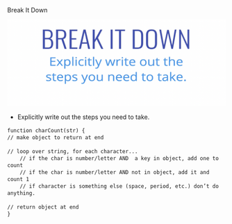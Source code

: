 Break It Down

![image](.attachments/b177d61f954c09d167892944343a4c61fbee5e46.png)

- Explicitly write out the steps you need to take.



```
function charCount(str) {
// make object to return at end

// loop over string, for each character...
	// if the char is number/letter AND  a key in object, add one to count
	// if the char is number/letter AND not in object, add it and count 1
	// if character is something else (space, period, etc.) don’t do anything.

// return object at end
}
```